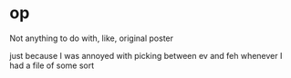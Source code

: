 op
===

Not anything to do with, like, original poster

just because I was annoyed with picking between ev and feh whenever I had a file of some sort
